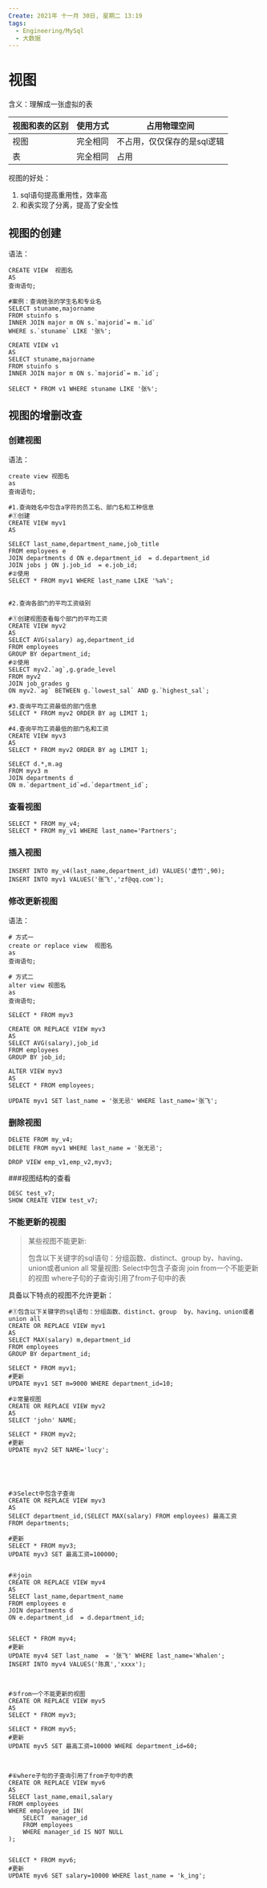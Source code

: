 ```yaml
---
Create: 2021年 十一月 30日, 星期二 13:19
tags: 
  - Engineering/MySql
  - 大数据
---
```


# 视图

含义：理解成一张虚拟的表



| 视图和表的区别 | 使用方式 | 占用物理空间                |
| -------------- | -------- | --------------------------- |
| 视图           | 完全相同 | 不占用，仅仅保存的是sql逻辑 |
| 表             | 完全相同 | 占用                        |

视图的好处：

1. sql语句提高重用性，效率高
2. 和表实现了分离，提高了安全性

## 视图的创建

语法：

```mysql
CREATE VIEW  视图名
AS
查询语句;
```

```mysql
#案例：查询姓张的学生名和专业名
SELECT stuname,majorname
FROM stuinfo s
INNER JOIN major m ON s.`majorid`= m.`id`
WHERE s.`stuname` LIKE '张%';

CREATE VIEW v1
AS
SELECT stuname,majorname
FROM stuinfo s
INNER JOIN major m ON s.`majorid`= m.`id`;

SELECT * FROM v1 WHERE stuname LIKE '张%';
```



## 视图的增删改查

### 创建视图

语法：

```mysql
create view 视图名
as
查询语句;
```

```mysql
#1.查询姓名中包含a字符的员工名、部门名和工种信息
#①创建
CREATE VIEW myv1
AS

SELECT last_name,department_name,job_title
FROM employees e
JOIN departments d ON e.department_id  = d.department_id
JOIN jobs j ON j.job_id  = e.job_id;
#②使用
SELECT * FROM myv1 WHERE last_name LIKE '%a%';


#2.查询各部门的平均工资级别

#①创建视图查看每个部门的平均工资
CREATE VIEW myv2
AS
SELECT AVG(salary) ag,department_id
FROM employees
GROUP BY department_id;
#②使用
SELECT myv2.`ag`,g.grade_level
FROM myv2
JOIN job_grades g
ON myv2.`ag` BETWEEN g.`lowest_sal` AND g.`highest_sal`;

#3.查询平均工资最低的部门信息
SELECT * FROM myv2 ORDER BY ag LIMIT 1;

#4.查询平均工资最低的部门名和工资
CREATE VIEW myv3
AS
SELECT * FROM myv2 ORDER BY ag LIMIT 1;

SELECT d.*,m.ag
FROM myv3 m
JOIN departments d
ON m.`department_id`=d.`department_id`;
```

### 查看视图

```mysql
SELECT * FROM my_v4;
SELECT * FROM my_v1 WHERE last_name='Partners';
```

### 插入视图

```mysql
INSERT INTO my_v4(last_name,department_id) VALUES('虚竹',90);
INSERT INTO myv1 VALUES('张飞','zf@qq.com');
```

### 修改更新视图

语法：

```mysql
# 方式一
create or replace view  视图名
as
查询语句;

# 方式二
alter view 视图名
as 
查询语句;
```

```mysql
SELECT * FROM myv3 

CREATE OR REPLACE VIEW myv3
AS
SELECT AVG(salary),job_id
FROM employees
GROUP BY job_id;

ALTER VIEW myv3
AS
SELECT * FROM employees;

UPDATE myv1 SET last_name = '张无忌' WHERE last_name='张飞';

```

### 删除视图

```mysql
DELETE FROM my_v4;
DELETE FROM myv1 WHERE last_name = '张无忌';
```

```mysql
DROP VIEW emp_v1,emp_v2,myv3;
```

###视图结构的查看	

```mysql
DESC test_v7;
SHOW CREATE VIEW test_v7;
```



### 不能更新的视图

> 某些视图不能更新:
>
> 包含以下关键字的sql语句：分组函数、distinct、group  by、having、union或者union all
> 常量视图:
> Select中包含子查询
> join
> from一个不能更新的视图
> where子句的子查询引用了from子句中的表

具备以下特点的视图不允许更新：

```mysql
#①包含以下关键字的sql语句：分组函数、distinct、group  by、having、union或者union all
CREATE OR REPLACE VIEW myv1
AS
SELECT MAX(salary) m,department_id
FROM employees
GROUP BY department_id;

SELECT * FROM myv1;
#更新
UPDATE myv1 SET m=9000 WHERE department_id=10;

#②常量视图
CREATE OR REPLACE VIEW myv2
AS
SELECT 'john' NAME;

SELECT * FROM myv2;
#更新
UPDATE myv2 SET NAME='lucy';





#③Select中包含子查询
CREATE OR REPLACE VIEW myv3
AS
SELECT department_id,(SELECT MAX(salary) FROM employees) 最高工资
FROM departments;

#更新
SELECT * FROM myv3;
UPDATE myv3 SET 最高工资=100000;


#④join
CREATE OR REPLACE VIEW myv4
AS
SELECT last_name,department_name
FROM employees e
JOIN departments d
ON e.department_id  = d.department_id;


SELECT * FROM myv4;
#更新
UPDATE myv4 SET last_name  = '张飞' WHERE last_name='Whalen';
INSERT INTO myv4 VALUES('陈真','xxxx');



#⑤from一个不能更新的视图
CREATE OR REPLACE VIEW myv5
AS
SELECT * FROM myv3;

SELECT * FROM myv5;
#更新
UPDATE myv5 SET 最高工资=10000 WHERE department_id=60;



#⑥where子句的子查询引用了from子句中的表
CREATE OR REPLACE VIEW myv6
AS
SELECT last_name,email,salary
FROM employees
WHERE employee_id IN(
	SELECT  manager_id
	FROM employees
	WHERE manager_id IS NOT NULL
);


SELECT * FROM myv6;
#更新
UPDATE myv6 SET salary=10000 WHERE last_name = 'k_ing';
```






